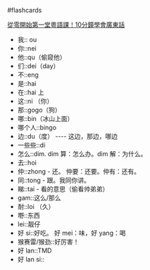 #flashcards 

[從零開始第一堂粵語課！10分鐘學會廣東話](https:://youtu.be/KI5bKz68_Hk)
- 我:: ou
- 你::nei
- 他::qu（偷窥他）
- 们::dei（day）
- 不::eng
- 是::hai
- 在::hai 上
- 这::ni （你）
- 那::gogo（狗）
- 哪::bin（冰山上面）
- 哪个人::bingo
- 边::du（度） ---- 这边，那边，哪边
- 一些些::di 
- 怎么::dim.  dim 算：怎么办。dim 解：为什么。
- 去::hoi
- 仲::zhong - 还。   仲要：还要。仲有：还有。
- 同::tong - 跟。我同你讲。
- 睇::tai - 看的意思（偷看帅弟弟）
- gam::这么/那么
- 耐::loi （久）
- 嘢::东西
- lei::靓仔
- 好 si::好吃。   好 mei：味，好 yang：喝
- 猴赛雷/猴劲::好厉害！
- 好 lan::TMD
- 好 lan si::